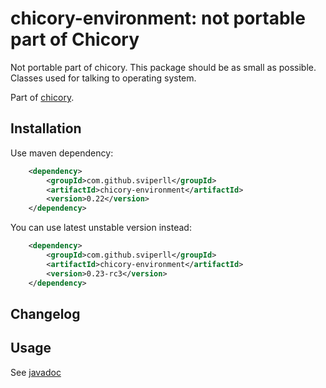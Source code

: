 chicory-environment: not portable part of Chicory
=====================================

Not portable part of chicory. This package should be as small as possible.
Classes used for talking to operating system.

Part of [chicory](https://github.com/sviperll/chicory).

Installation
------------

Use maven dependency:

```xml
    <dependency>
        <groupId>com.github.sviperll</groupId>
        <artifactId>chicory-environment</artifactId>
        <version>0.22</version>
    </dependency>
```

You can use latest unstable version instead: 

```xml
    <dependency>
        <groupId>com.github.sviperll</groupId>
        <artifactId>chicory-environment</artifactId>
        <version>0.23-rc3</version>
    </dependency>
```

Changelog
---------

Usage
-----

See [javadoc](http://sviperll.github.io/chicory/chicory-environment/apidocs/index.html)
